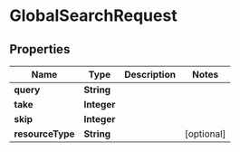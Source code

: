 

# GlobalSearchRequest


## Properties

| Name | Type | Description | Notes |
|------------ | ------------- | ------------- | -------------|
|**query** | **String** |  |  |
|**take** | **Integer** |  |  |
|**skip** | **Integer** |  |  |
|**resourceType** | **String** |  |  [optional] |



